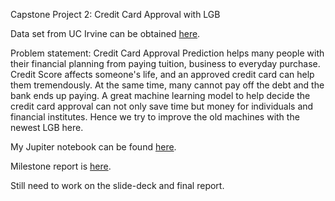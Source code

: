 Capstone Project 2: Credit Card Approval with LGB

Data set from UC Irvine can be obtained [here](https://archive.ics.uci.edu/ml/datasets/credit+approval).

Problem statement: Credit Card Approval Prediction helps many people with their financial planning from paying tuition, business to everyday purchase. Credit Score affects someone's life, and an approved credit card can help them tremendously. At the same time, many cannot pay off the debt and the bank ends up paying. A great machine learning model to help decide the credit card approval can not only save time but money for individuals and financial institutes. Hence we try to improve the old machines with the newest LGB here.

My Jupiter notebook can be found [here](https://github.com/hanhuyen3710/Spring-Board-Capstone-Project-2/blob/master/Capstone%20Project%202%20Credit%20Card%20Approval%20Prediction.ipynb).

Milestone report is [here](https://docs.google.com/document/d/1zGlBkhTMD86euCpwgBKb3aah32Pejs84zJjc_cUccKs/edit?usp=sharing).

Still need to work on the slide-deck and final report.



